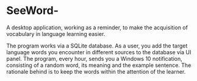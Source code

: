 # SeeWord-
A desktop application, working as a reminder, to make the acquisition of vocabulary in language learning easier. 


The program works via a SQLite database. As a user, you add the target language words you encounter in different sources to the database
via UI panel. The program, every hour, sends you a Windows 10 notification, consisting of a random word, its meaning and the example sentence. The rationale behind is to keep the words within the attention of the learner.
